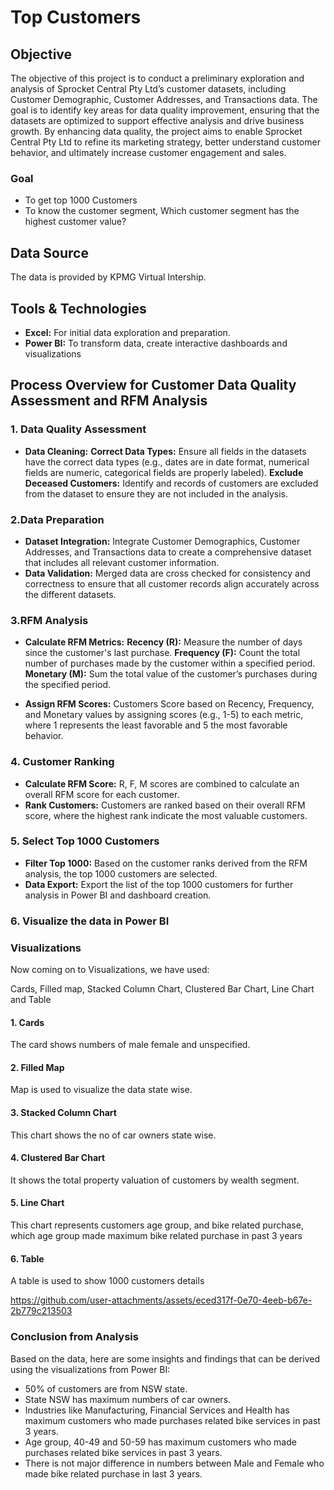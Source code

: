 # Top Customers

## Objective
The objective of this project is to conduct a preliminary exploration and analysis of Sprocket Central Pty Ltd’s customer datasets, including Customer Demographic, Customer Addresses, and Transactions data. The goal is to identify key areas for data quality improvement, ensuring that the datasets are optimized to support effective analysis and drive business growth. By enhancing data quality, the project aims to enable Sprocket Central Pty Ltd to refine its marketing strategy, better understand customer behavior, and ultimately increase customer engagement and sales.

### Goal
- To get top 1000 Customers
- To know the customer segment, Which customer segment has the highest customer value?

## Data Source
The data is provided by KPMG Virtual Intership.

## Tools & Technologies
- **Excel:** For initial data exploration and preparation.
- **Power BI:** To transform data, create interactive dashboards and visualizations

## Process Overview for Customer Data Quality Assessment and RFM Analysis
### 1. Data Quality Assessment
- **Data Cleaning:**
 **Correct Data Types:** Ensure all fields in the datasets have the correct data types (e.g., dates are in date format, numerical fields are numeric, categorical fields are properly labeled).
 **Exclude Deceased Customers:** Identify and records of customers are excluded from the dataset to ensure they are not included in the analysis.

### 2.Data Preparation
- **Dataset Integration:**
  Integrate Customer Demographics, Customer Addresses, and Transactions data to create a comprehensive dataset that includes all relevant customer information.
- **Data Validation:**
  Merged data are cross checked for consistency and correctness to ensure that all customer records align accurately across the different datasets.

### 3.RFM Analysis
- **Calculate RFM Metrics:**
 **Recency (R):** Measure the number of days since the customer's last purchase.
 **Frequency (F):** Count the total number of purchases made by the customer within a specified period.
 **Monetary (M):** Sum the total value of the customer’s purchases during the specified period.

- **Assign RFM Scores:**
 Customers Score based on Recency, Frequency, and Monetary values by assigning scores (e.g., 1-5) to each metric, where 1 represents the least favorable and 5 the most favorable behavior.

### 4. Customer Ranking
- **Calculate RFM Score:**
 R, F, M scores are combined to calculate an overall RFM score for each customer.
- **Rank Customers:**
 Customers are ranked based on their overall RFM score, where the highest rank indicate the most valuable customers.

### 5. Select Top 1000 Customers
- **Filter Top 1000:**
 Based on the customer ranks derived from the RFM analysis, the top 1000 customers are selected.
- **Data Export:**
 Export the list of the top 1000 customers for further analysis in Power BI and dashboard creation.


### 6. Visualize the data in Power BI

### Visualizations
Now coming on to Visualizations, we have used:

Cards, Filled map, Stacked Column Chart, Clustered Bar Chart, Line Chart and Table

#### 1. Cards

The card shows numbers of male female and unspecified.

#### 2. Filled Map

Map is used to visualize the data state wise.

#### 3. Stacked Column Chart

This chart shows the no of car owners state wise.

#### 4. Clustered Bar Chart

It shows the total property valuation of customers by wealth segment.

#### 5. Line Chart

This chart represents customers age group, and bike related purchase, which age group made maximum bike related purchase in past 3 years

#### 6. Table

A table is used to show 1000 customers details

https://github.com/user-attachments/assets/eced317f-0e70-4eeb-b67e-2b779c213503

### Conclusion from Analysis
Based on the data, here are some insights and findings that can be derived using the visualizations from Power BI:

- 50% of customers are from NSW state.
- State NSW has maximum numbers of car owners.
- Industries like Manufacturing, Financial Services and Health has maximum customers who made purchases related bike services in past 3 years.
- Age group, 40-49 and 50-59 has maximum customers who made purchases related bike services in past 3 years.
- There is not major difference in numbers between Male and Female who made bike related purchase in last 3 years.
